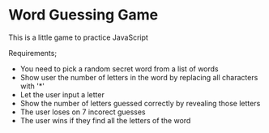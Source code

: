 # Word Guessing Game

This is a little game to practice JavaScript

Requirements;

- You need to pick a random secret word from a list of words
- Show user the number of letters in the word by replacing all characters with '\*'
- Let the user input a letter
- Show the number of letters guessed correctly by revealing those letters
- The user loses on 7 incorect guesses
- The user wins if they find all the letters of the word
